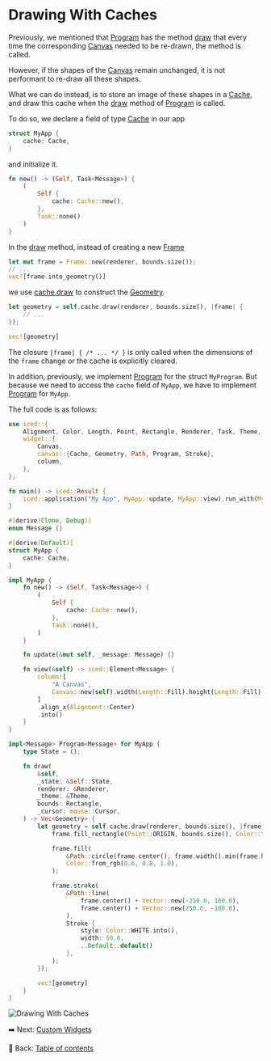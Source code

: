# Drawing With Caches

Previously, we mentioned that [Program](https://docs.rs/iced/0.13.1/iced/widget/canvas/trait.Program.html) has the method [draw](https://docs.rs/iced/0.13.1/iced/widget/canvas/trait.Program.html#tymethod.draw) that every time the corresponding [Canvas](https://docs.rs/iced/0.13.1/iced/widget/canvas/struct.Canvas.html) needed to be re-drawn, the method is called.

However, if the shapes of the [Canvas](https://docs.rs/iced/0.13.1/iced/widget/canvas/struct.Canvas.html) remain unchanged, it is not performant to re-draw all these shapes.

What we can do instead, is to store an image of these shapes in a [Cache](https://docs.rs/iced/0.13.1/iced/widget/canvas/type.Cache.html), and draw this cache when the [draw](https://docs.rs/iced/0.13.1/iced/widget/canvas/trait.Program.html#tymethod.draw) method of [Program](https://docs.rs/iced/0.13.1/iced/widget/canvas/trait.Program.html) is called.

To do so, we declare a field of type [Cache](https://docs.rs/iced/0.13.1/iced/widget/canvas/type.Cache.html) in our app

```rust
struct MyApp {
    cache: Cache,
}
```

and initialize it.

```rust
fn new() -> (Self, Task<Message>) {
    (
        Self {
            cache: Cache::new(),
        },
        Task::none()
    )
}
```

In the [draw](https://docs.rs/iced/0.13.1/iced/widget/canvas/trait.Program.html#tymethod.draw) method, instead of creating a new [Frame](https://docs.rs/iced/0.13.1/iced/widget/canvas/type.Frame.html)

```rust
let mut frame = Frame::new(renderer, bounds.size());
// ...
vec![frame.into_geometry()]
```

we use [cache.draw](https://docs.rs/iced/0.13.1/iced/widget/canvas/type.Cache.html#method.draw) to construct the [Geometry](https://docs.rs/iced/0.13.1/iced/widget/canvas/type.Geometry.html).

```rust
let geometry = self.cache.draw(renderer, bounds.size(), |frame| {
    // ...
});

vec![geometry]
```

The closure `|frame| { /* ... */ }` is only called when the dimensions of the `frame` change or the cache is explicitly cleared.

In addition, previously, we implement [Program](https://docs.rs/iced/0.13.1/iced/widget/canvas/trait.Program.html) for the struct `MyProgram`. But because we need to access the `cache` field of `MyApp`, we have to implement [Program](https://docs.rs/iced/0.13.1/iced/widget/canvas/trait.Program.html) for `MyApp`.

The full code is as follows:

```rust
use iced::{
    Alignment, Color, Length, Point, Rectangle, Renderer, Task, Theme, Vector, mouse,
    widget::{
        Canvas,
        canvas::{Cache, Geometry, Path, Program, Stroke},
        column,
    },
};

fn main() -> iced::Result {
    iced::application("My App", MyApp::update, MyApp::view).run_with(MyApp::new)
}

#[derive(Clone, Debug)]
enum Message {}

#[derive(Default)]
struct MyApp {
    cache: Cache,
}

impl MyApp {
    fn new() -> (Self, Task<Message>) {
        (
            Self {
                cache: Cache::new(),
            },
            Task::none(),
        )
    }

    fn update(&mut self, _message: Message) {}

    fn view(&self) -> iced::Element<Message> {
        column![
            "A Canvas",
            Canvas::new(self).width(Length::Fill).height(Length::Fill)
        ]
        .align_x(Alignment::Center)
        .into()
    }
}

impl<Message> Program<Message> for MyApp {
    type State = ();

    fn draw(
        &self,
        _state: &Self::State,
        renderer: &Renderer,
        _theme: &Theme,
        bounds: Rectangle,
        _cursor: mouse::Cursor,
    ) -> Vec<Geometry> {
        let geometry = self.cache.draw(renderer, bounds.size(), |frame| {
            frame.fill_rectangle(Point::ORIGIN, bounds.size(), Color::from_rgb(0.0, 0.2, 0.4));

            frame.fill(
                &Path::circle(frame.center(), frame.width().min(frame.height()) / 4.0),
                Color::from_rgb(0.6, 0.8, 1.0),
            );

            frame.stroke(
                &Path::line(
                    frame.center() + Vector::new(-250.0, 100.0),
                    frame.center() + Vector::new(250.0, -100.0),
                ),
                Stroke {
                    style: Color::WHITE.into(),
                    width: 50.0,
                    ..Default::default()
                },
            );
        });

        vec![geometry]
    }
}
```

![Drawing With Caches](./pic/drawing_with_caches.png)

:arrow_right:  Next: [Custom Widgets](./custom_widgets.md)

:blue_book: Back: [Table of contents](./../README.md)
